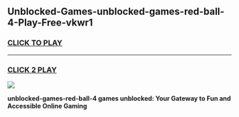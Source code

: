 
## Unblocked-Games-unblocked-games-red-ball-4-Play-Free-vkwr1
<h3>
<a href="https://premium76.site?title=unblocked-games-red-ball-4&ref=17A">CLICK TO PLAY</a></h3>
<hr>

<h3>
<a href="https://premium76.site?title=unblocked-games-red-ball-4&ref=17A">CLICK 2 PLAY</a>
  
</h3>

<a href="https://premium76.site?title=unblocked-games-red-ball-4&ref=17A"><img src="https://clearcache.store/games.png"></a>


**unblocked-games-red-ball-4 games unblocked: Your Gateway to Fun and Accessible Online Gaming**
